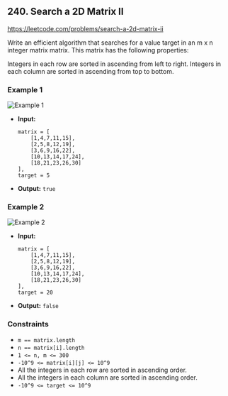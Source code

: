 ## 240. Search a 2D Matrix II

https://leetcode.com/problems/search-a-2d-matrix-ii

Write an efficient algorithm that searches for a value target in an m x n integer matrix matrix. This matrix has the following properties:

Integers in each row are sorted in ascending from left to right.
Integers in each column are sorted in ascending from top to bottom.

### Example 1

![Example 1](https://assets.leetcode.com/uploads/2020/11/24/searchgrid2.jpg)

- **Input:**
    ```
    matrix = [
        [1,4,7,11,15],
        [2,5,8,12,19],
        [3,6,9,16,22],
        [10,13,14,17,24],
        [18,21,23,26,30]
    ],
    target = 5
    ```
- **Output:** `true`

### Example 2

![Example 2](https://assets.leetcode.com/uploads/2020/11/24/searchgrid.jpg)

- **Input:**
    ```
    matrix = [
        [1,4,7,11,15],
        [2,5,8,12,19],
        [3,6,9,16,22],
        [10,13,14,17,24],
        [18,21,23,26,30]
    ],
    target = 20
    ```
- **Output:** `false`

### Constraints

- `m == matrix.length`
- `n == matrix[i].length`
- `1 <= n, m <= 300`
- `-10^9 <= matrix[i][j] <= 10^9`
- All the integers in each row are sorted in ascending order.
- All the integers in each column are sorted in ascending order.
- `-10^9 <= target <= 10^9`
